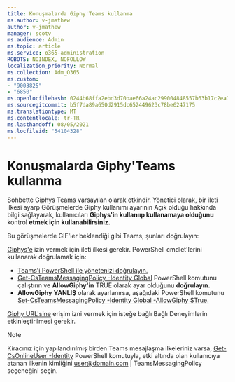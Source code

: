 ```yaml
---
title: Konuşmalarda Giphy'Teams kullanma
ms.author: v-jmathew
author: v-jmathew
manager: scotv
ms.audience: Admin
ms.topic: article
ms.service: o365-administration
ROBOTS: NOINDEX, NOFOLLOW
localization_priority: Normal
ms.collection: Adm_O365
ms.custom:
- "9003825"
- "6850"
ms.openlocfilehash: 0244b68ffa2ebd3d70bae66a24ac299004848557b63b17c2ea74fafaff22bb8c
ms.sourcegitcommit: b5f7da89a650d2915dc652449623c78be6247175
ms.translationtype: MT
ms.contentlocale: tr-TR
ms.lasthandoff: 08/05/2021
ms.locfileid: "54104328"
---
```

# <a name="using-giphys-in-teams-conversations"></a>Konuşmalarda Giphy'Teams kullanma

Sohbette Giphys Teams varsayılan olarak etkindir. Yönetici olarak, bir ileti ilkesi ayarp Görüşmelerde [](https://docs.microsoft.com/microsoftteams/messaging-policies-in-teams#messaging-policy-settings) Giphy kullanımı ayarının Açık olduğu hakkında bilgi sağlayarak, kullanıcıları **Giphys'in kullanııp kullanamaya olduğunu** kontrol **etmek için kullanabilirsiniz.**

Bu görüşmelerde GIF'ler beklendiği gibi Teams, şunları doğrulayın:

[Giphys'e](https://docs.microsoft.com/microsoftteams/messaging-policies-in-teams) izin vermek için ileti ilkesi gerekir. PowerShell cmdlet'lerini kullanarak doğrulamak için:

- [Teams'i PowerShell ile yönetenizi doğrulayın.](https://docs.microsoft.com/microsoftteams/teams-powershell-overview?view=o365-worldwide#manage-teams-with-powershell)
- [Get-CsTeamsMessagingPolicy -Identity Global](https://docs.microsoft.com/powershell/module/skype/get-csteamsmessagingpolicy?view=skype-ps) PowerShell komutunu çalıştırın ve **AllowGiphy'in** TRUE olarak ayar olduğunu **doğrulayın.**
- **AllowGiphy** **YANLIŞ** olarak ayarlanırsa, aşağıdaki PowerShell komutunu [Set-CsTeamsMessagingPolicy -Identity Global -AllowGiphy $True.](https://docs.microsoft.com/powershell/module/skype/set-csteamsmessagingpolicy?view=skype-ps)

[Giphy URL'sine](https://docs.microsoft.com/deployoffice/privacy/optional-connected-experiences) erişim izni vermek için isteğe bağlı Bağlı Deneyimlerin etkinleştirilmesi gerekir.

> [!NOTE]
> Kiracınız için yapılandırılmış birden Teams mesajlaşma ilkeleriniz varsa, [Get-CsOnlineUser -Identity](https://docs.microsoft.com/powershell/module/skype/get-csonlineuser?view=skype-ps) PowerShell komutuyla, etki altında olan kullanıcıya atanan ilkenin kimliğini <user@domain.com> | TeamsMessagingPolicy seçeneğini seçin.

